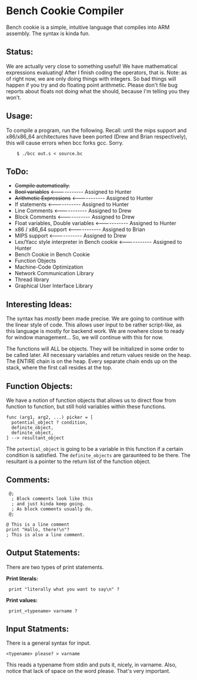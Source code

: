 Bench Cookie Compiler
=====================
Bench cookie is a simple, intuitive language that compiles into ARM assembly.
The syntax is kinda fun.

Status:
-------
We are actually very close to something useful! We have mathematical expressions
evaluating! After I finish coding the operators, that is. Note: as of right now,
we are only doing things with integers. So bad things will happen if you try and
do floating point arithmetic. Please don't file bug reports about floats not
doing what the should, because I'm telling you they won't.


Usage:
------
To compile a program, run the following. Recall: until the mips support and
x86/x86_64 architectures have been ported (Drew and Brian respectively), this
will cause errors when bcc forks gcc. Sorry.

```
    $ ./bcc out.s < source.bc
```

ToDo:
-----
 * ~~Compile automatically.~~
 * ~~Bool variables~~                         <----------- Assigned to Hunter
 * ~~Arithmetic Expressions~~                 <----------- Assigned to Hunter
 * If statements                              <----------- Assigned to Hunter
 * Line Comments                              <----------- Assigned to Drew
 * Block Comments                             <----------- Assigned to Drew
 * Float variables, Double variables          <----------- Assigned to Hunter
 * x86 / x86_64 support                       <----------- Assigned to Brian
 * MIPS support                               <----------- Assigned to Drew
 * Lex/Yacc style interpreter in Bench cookie <----------- Assigned to Hunter
 * Bench Cookie in Bench Cookie
 * Function Objects
 * Machine-Code Optimization
 * Network Communication Library
 * Thread library
 * Graphical User Interface Library

Interesting Ideas:
------------------
The syntax has *mostly* been made precise. We are going to continue with the linear style of code. This allows user input to be rather script-like, as this language is mostly for backend work. We are nowhere close to ready for window management... So, we will continue with this for now.

The functions will ALL be objects. They will be initialized in some order to be called later. All necessary variables and return values reside on the heap. The ENTIRE chain is on the heap. Every separate chain ends up on the stack, where the first call resides at the top.

Function Objects:
-----------------
We have a notion of function objects that allows us to direct flow from function to function,
but still hold variables within these functions.

```
func (arg1, arg2, ...) picker = [
  potential_object ? condition,
  definite_object,
  definite_object,
] --> resultant_object
```

The `potential_object` is going to be a variable in this function if a certain
condition is satisfied. The `definite_objects` are garaunteed to be there. The resultant
is a pointer to the return list of the function object.

Comments:
---------
```
 @;
  ; Block comments look like this
  ; and just kinda keep going.
  ; As block comments usually do.
 @;

@ This is a line comment
print "Hallo, there!\n"?
; This is also a line comment.
```

Output Statements:
-----------------
There are two types of print statements.

**Print literals:**

```
 print "literally what you want to say\n" ?
```

**Print values:**

```
 print_<typename> varname ?
```

Input Statments:
----------------
There is a general syntax for input.

```
<typename> please? > varname
```

This reads a typename from stdin and puts it, nicely, in varname. Also, notice that lack of space on the word please. That's very important.

